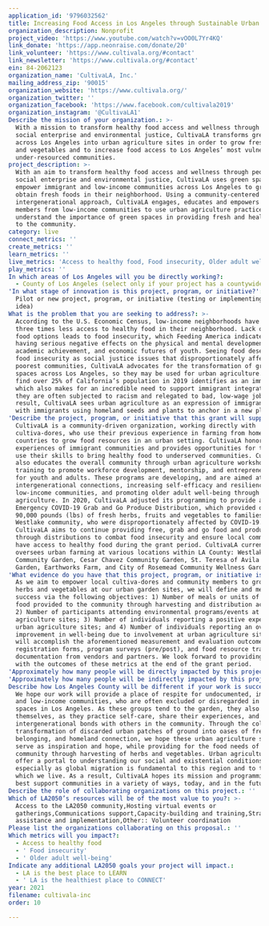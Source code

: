 ```yaml
---
application_id: '9796032562'
title: Increasing Food Access in Los Angeles through Sustainable Urban Agriculture
organization_description: Nonprofit
project_video: 'https://www.youtube.com/watch?v=vOO0L7Yr4KQ'
link_donate: 'https://app.neonraise.com/donate/20'
link_volunteer: 'https://www.cultivala.org/#contact'
link_newsletter: 'https://www.cultivala.org/#contact'
ein: 84-2062123
organization_name: 'CultivaLA, Inc.'
mailing_address_zip: '90015'
organization_website: 'https://www.cultivala.org/'
organization_twitter: ''
organization_facebook: 'https://www.facebook.com/cultivala2019'
organization_instagram: '@CultivaLA1'
Describe the mission of your organization.: >-
  With a mission to transform healthy food access and wellness through people,
  social enterprise and environmental justice, CultivaLA transforms green spaces
  across Los Angeles into urban agriculture sites in order to grow fresh herbs
  and vegetables and to increase food access to Los Angeles’ most vulnerable and
  under-resourced communities.
project_description: >-
  With an aim to transform healthy food access and wellness through people,
  social enterprise and environmental justice, CultivaLA uses green spaces to
  empower immigrant and low-income communities across Los Angeles to grow and
  obtain fresh foods in their neighborhood. Using a community-centered and
  intergenerational approach, CultivaLA engages, educates and empowers community
  members from low-income communities to use urban agriculture practices and
  understand the importance of green spaces in providing fresh and healthy food
  to the community.
category: live
connect_metrics: ''
create_metrics: ''
learn_metrics: ''
live_metrics: 'Access to healthy food, Food insecurity, Older adult well-being'
play_metrics: ''
In which areas of Los Angeles will you be directly working?:
  - County of Los Angeles (select only if your project has a countywide benefit)
'In what stage of innovation is this project, program, or initiative?': >-
  Pilot or new project, program, or initiative (testing or implementing a new
  idea)
What is the problem that you are seeking to address?: >-
  According to the U.S. Economic Census, low-income neighborhoods have two to
  three times less access to healthy food in their neighborhood. Lack of healthy
  food options leads to food insecurity, which Feeding America indicates as
  having serious negative effects on the physical and mental development,
  academic achievement, and economic futures of youth. Seeing food deserts and
  food insecurity as social justice issues that disproportionately affect the
  poorest communities, CultivaLA advocates for the transformation of green
  spaces across Los Angeles, so they may be used for urban agriculture. Studies
  find over 25% of California’s population in 2019 identifies as an immigrant,
  which also makes for an incredible need to support immigrant integration as
  they are often subjected to racism and relegated to bad, low-wage jobs. As a
  result, CultivaLA sees urban agriculture as an expression of immigrant agency,
  with immigrants using homeland seeds and plants to anchor in a new place.
'Describe the project, program, or initiative that this grant will support to address the problem identified.': >-
  CultivaLA is a community-driven organization, working directly with
  cultiva-dores, who use their previous experience in farming from home
  countries to grow food resources in an urban setting. CultivaLA honors the
  experiences of immigrant communities and provides opportunities for them to
  use their skills to bring healthy food to underserved communities. CultivaLA
  also educates the overall community through urban agriculture workshops and
  training to promote workforce development, mentorship, and entrepreneurship
  for youth and adults. These programs are developing, and are aimed at building
  intergenerational connections, increasing self-efficacy and resilience of
  low-income communities, and promoting older adult well-being through urban
  agriculture. In 2020, CultivaLA adjusted its programming to provide an
  Emergency COVID-19 Grab and Go Produce Distribution, which provided over
  90,000 pounds (lbs) of fresh herbs, fruits and vegetables to families in the
  Westlake community, who were disproportionately affected by COVID-19.
  CultivaLA aims to continue providing free, grab and go food and produce
  through distributions to combat food insecurity and ensure local communities
  have access to healthy food during the grant period. CultivaLA currently
  oversees urban farming at various locations within LA County: Westlake
  Community Garden, Cesar Chavez Community Garden, St. Teresa of Avila Community
  Garden, Earthworks Farm, and City of Rosemead Community Wellness Garden.
'What evidence do you have that this project, program, or initiative is or will be successful, and how will you define and measure success?': >-
  As we aim to empower local cultiva-dores and community members to grow fresh
  herbs and vegetables at our urban garden sites, we will define and measure
  success via the following objectives: 1) Number of meals or units of fresh
  food provided to the community through harvesting and distribution activities;
  2) Number of participants attending environmental programs/events at urban
  agriculture sites; 3) Number of individuals reporting a positive experience at
  urban agriculture sites; and 4) Number of individuals reporting an overall
  improvement in well-being due to involvement at urban agriculture sites. We
  will accomplish the aforementioned measurement and evaluation outcomes through
  registration forms, program surveys (pre/post), and food resource tracking and
  documentation from vendors and partners. We look forward to providing LA2050
  with the outcomes of these metrics at the end of the grant period.
'Approximately how many people will be directly impacted by this project, program, or initiative?': '600'
'Approximately how many people will be indirectly impacted by this project, program, or initiative?': '2400'
Describe how Los Angeles County will be different if your work is successful.: >-
  We hope our work will provide a place of respite for undocumented, immigrant,
  and low-income communities, who are often excluded or disregarded in other
  spaces in Los Angeles. As these groups tend to the garden, they also tend to
  themselves, as they practice self-care, share their experiences, and recreate
  intergenerational bonds with others in the community. Through the collective
  transformation of discarded urban patches of ground into oases of freedom,
  belonging, and homeland connection, we hope these urban agriculture sites also
  serve as inspiration and hope, while providing for the food needs of the
  community through harvesting of herbs and vegetables. Urban agriculture can
  offer a portal to understanding our social and existential conditions,
  especially as global migration is fundamental to this region and to the era in
  which we live. As a result, CultivaLA hopes its mission and programming will
  best support communities in a variety of ways, today, and in the future.
Describe the role of collaborating organizations on this project.: ''
Which of LA2050’s resources will be of the most value to you?: >-
  Access to the LA2050 community,Hosting virtual events or
  gatherings,Communications support,Capacity-building and training,Strategy
  assistance and implementation,Other:: Volunteer coordination
Please list the organizations collaborating on this proposal.: ''
Which metrics will you impact?:
  - Access to healthy food
  - ' Food insecurity'
  - ' Older adult well-being'
Indicate any additional LA2050 goals your project will impact.:
  - LA is the best place to LEARN
  - ' LA is the healthiest place to CONNECT'
year: 2021
filename: cultivala-inc
order: 10

---
```

